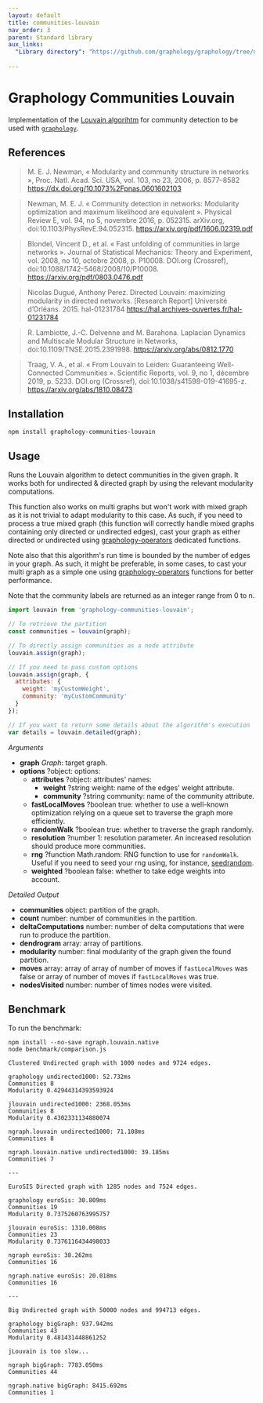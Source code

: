 ```yaml
---
layout: default
title: communities-louvain
nav_order: 3
parent: Standard library
aux_links:
  "Library directory": "https://github.com/graphology/graphology/tree/master/src/communities-louvain"
  
---
```


# Graphology Communities Louvain

Implementation of the [Louvain algorihtm](https://en.wikipedia.org/wiki/Louvain_modularity) for community detection to be used with [`graphology`](..).

## References

> M. E. J. Newman, « Modularity and community structure in networks », Proc. Natl. Acad. Sci. USA, vol. 103, no 23, 2006, p. 8577–8582 https://dx.doi.org/10.1073%2Fpnas.0601602103

> Newman, M. E. J. « Community detection in networks: Modularity optimization and maximum likelihood are equivalent ». Physical Review E, vol. 94, no 5, novembre 2016, p. 052315. arXiv.org, doi:10.1103/PhysRevE.94.052315. https://arxiv.org/pdf/1606.02319.pdf

> Blondel, Vincent D., et al. « Fast unfolding of communities in large networks ». Journal of Statistical Mechanics: Theory and Experiment, vol. 2008, no 10, octobre 2008, p. P10008. DOI.org (Crossref), doi:10.1088/1742-5468/2008/10/P10008. https://arxiv.org/pdf/0803.0476.pdf

> Nicolas Dugué, Anthony Perez. Directed Louvain: maximizing modularity in directed networks. [Research Report] Université d’Orléans. 2015. hal-01231784 https://hal.archives-ouvertes.fr/hal-01231784

> R. Lambiotte, J.-C. Delvenne and M. Barahona. Laplacian Dynamics and Multiscale Modular Structure in Networks, doi:10.1109/TNSE.2015.2391998. https://arxiv.org/abs/0812.1770

> Traag, V. A., et al. « From Louvain to Leiden: Guaranteeing Well-Connected Communities ». Scientific Reports, vol. 9, no 1, décembre 2019, p. 5233. DOI.org (Crossref), doi:10.1038/s41598-019-41695-z. https://arxiv.org/abs/1810.08473

## Installation

```
npm install graphology-communities-louvain
```

## Usage

Runs the Louvain algorithm to detect communities in the given graph. It works both for undirected & directed graph by using the relevant modularity computations.

This function also works on multi graphs but won't work with mixed graph as it is not trivial to adapt modularity to this case. As such, if you need to process a true mixed graph (this function will correctly handle mixed graphs containing only directed or undirected edges), cast your graph as either directed or undirected using [graphology-operators](/standard-library/operators) dedicated functions.

Note also that this algorithm's run time is bounded by the number of edges in your graph. As such, it might be preferable, in some cases, to cast your multi graph as a simple one using [graphology-operators](/standard-library/operators) functions for better performance.

Note that the community labels are returned as an integer range from 0 to n.

```js
import louvain from 'graphology-communities-louvain';

// To retrieve the partition
const communities = louvain(graph);

// To directly assign communities as a node attribute
louvain.assign(graph);

// If you need to pass custom options
louvain.assign(graph, {
  attributes: {
    weight: 'myCustomWeight',
    community: 'myCustomCommunity'
  }
});

// If you want to return some details about the algorithm's execution
var details = louvain.detailed(graph);
```

_Arguments_

- **graph** _Graph_: target graph.
- **options** <span class="code">?object</span>: options:
  - **attributes** <span class="code">?object</span>: attributes' names:
    - **weight** <span class="code">?string</span> <span class="default">weight</span>: name of the edges' weight attribute.
    - **community** <span class="code">?string</span> <span class="default">community</span>: name of the community attribute.
  - **fastLocalMoves** <span class="code">?boolean</span> <span class="default">true</span>: whether to use a well-known optimization relying on a queue set to traverse the graph more efficiently.
  - **randomWalk** <span class="code">?boolean</span> <span class="default">true</span>: whether to traverse the graph randomly.
  - **resolution** <span class="code">?number</span> <span class="default">1</span>: resolution parameter. An increased resolution should produce more communities.
  - **rng** <span class="code">?function</span> <span class="default">Math.random</span>: RNG function to use for `randomWalk`. Useful if you need to seed your rng using, for instance, [seedrandom](https://www.npmjs.com/package/seedrandom).
  - **weighted** <span class="code">?boolean</span> <span class="default">false</span>: whether to take edge weights into account.

_Detailed Output_

- **communities** <span class="default">object</span>: partition of the graph.
- **count** <span class="default">number</span>: number of communities in the partition.
- **deltaComputations** <span class="default">number</span>: number of delta computations that were run to produce the partition.
- **dendrogram** <span class="default">array</span>: array of partitions.
- **modularity** <span class="default">number</span>: final modularity of the graph given the found partition.
- **moves** <span class="default">array</span>: array of array of number of moves if `fastLocalMoves` was false or array of number of moves if `fastLocalMoves` was true.
- **nodesVisited** <span class="default">number</span>: number of times nodes were visited.

## Benchmark

To run the benchmark:

```
npm install --no-save ngraph.louvain.native
node benchmark/comparison.js
```

```
Clustered Undirected graph with 1000 nodes and 9724 edges.

graphology undirected1000: 52.732ms
Communities 8
Modularity 0.42944314393593924

jlouvain undirected1000: 2368.053ms
Communities 8
Modularity 0.4302331134880074

ngraph.louvain undirected1000: 71.108ms
Communities 8

ngraph.louvain.native undirected1000: 39.185ms
Communities 7

---

EuroSIS Directed graph with 1285 nodes and 7524 edges.

graphology euroSis: 30.809ms
Communities 19
Modularity 0.7375260763995757

jlouvain euroSis: 1310.008ms
Communities 23
Modularity 0.7376116434498033

ngraph euroSis: 38.262ms
Communities 16

ngraph.native euroSis: 20.018ms
Communities 16

---

Big Undirected graph with 50000 nodes and 994713 edges.

graphology bigGraph: 937.942ms
Communities 43
Modularity 0.481431448861252

jLouvain is too slow...

ngraph bigGraph: 7783.050ms
Communities 44

ngraph.native bigGraph: 8415.692ms
Communities 1
```

